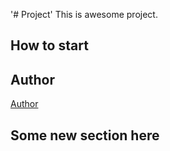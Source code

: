 '# Project' 
This is awesome project.
##  How to start
## Author
[Author](author.md)
## Some new section here
